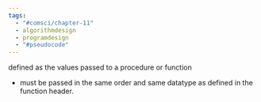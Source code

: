 ```yaml
---
tags:
  - "#comsci/chapter-11"
  - algorithmdesign
  - programdesign
  - "#pseudocode"
---
```

defined as the values passed to a procedure or function
- must be passed in the same order and same datatype as defined in the function header.